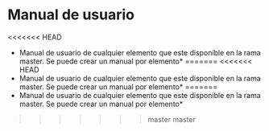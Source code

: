 # Manual de usuario

<<<<<<< HEAD
* Manual de usuario de cualquier elemento que este disponible en la rama master. Se puede crear un manual por elemento*
=======
<<<<<<< HEAD
* Manual de usuario de cualquier elemento que este disponible en la rama master. Se puede crear un manual por elemento*
=======
* Manual de usuario de cualquier elemento que este disponible en la rama master. Se puede crear un manual por elemento*
>>>>>>> master
>>>>>>> master
